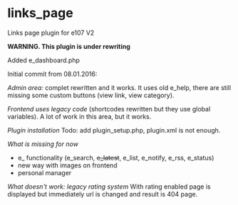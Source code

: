 # links_page
Links page plugin for e107 V2

**WARNING. This plugin is under rewriting** 
 

Added e_dashboard.php

Initial commit from 08.01.2016: 

*Admin area:*
complet rewritten and it works. It uses old e_help, there are still missing some custom buttons (view link, view category). 

*Frontend uses legacy code* 
(shortcodes rewritten but they use global variables). A lot of work in this area, but it works.

*Plugin installation*
Todo: add plugin_setup.php, plugin.xml is not enough. 
 
*What is missing for now*
- e_ functionality (e_search, ~~e_latest~~, e_list, e_notify, e_rss, e_status)
- new way with images on frontend
- personal manager

*What doesn't work: legacy rating system* 
With rating enabled page is displayed but immediately url is changed and result is 404 page. 


